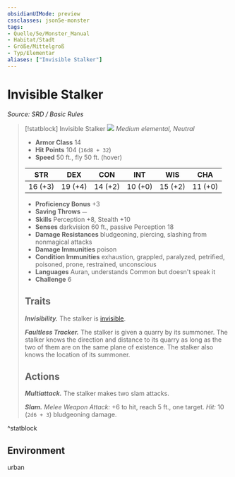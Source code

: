 ```yaml
---
obsidianUIMode: preview
cssclasses: json5e-monster
tags:
- Quelle/5e/Monster_Manual
- Habitat/Stadt
- Größe/Mittelgroß
- Typ/Elementar
aliases: ["Invisible Stalker"]
---
```

# Invisible Stalker
*Source: SRD / Basic Rules*  

> [!statblock] Invisible Stalker
> ![](compendium/bestiary/elemental/token/invisible-stalker.png#token)
> *Medium elemental, Neutral*
> 
> - **Armor Class** 14 
> - **Hit Points** 104 (`16d8 + 32`)
> - **Speed** 50 ft., fly 50 ft. (hover)
> 
> |STR|DEX|CON|INT|WIS|CHA|
> |:---:|:---:|:---:|:---:|:---:|:---:|
> |16 (+3)|19 (+4)|14 (+2)|10 (+0)|15 (+2)|11 (+0)|
> 
> - **Proficiency Bonus** +3
> - **Saving Throws** ⏤
> - **Skills** Perception +8, Stealth +10
> - **Senses** darkvision 60 ft., passive Perception 18
> - **Damage Resistances** bludgeoning, piercing, slashing from nonmagical attacks
> - **Damage Immunities** poison
> - **Condition Immunities** exhaustion, grappled, paralyzed, petrified, poisoned, prone, restrained, unconscious
> - **Languages** Auran, understands Common but doesn't speak it
> - **Challenge** 6
> 
> ## Traits
> 
> ***Invisibility.*** The stalker is [invisible](rules/conditions.md#invisible).
> 
> ***Faultless Tracker.*** The stalker is given a quarry by its summoner. The stalker knows the direction and distance to its quarry as long as the two of them are on the same plane of existence. The stalker also knows the location of its summoner.
> 
> ## Actions
> 
> ***Multiattack.*** The stalker makes two slam attacks.
> 
> ***Slam.*** *Melee Weapon Attack:* +6 to hit, reach 5 ft., one target. *Hit:* 10 (`2d6 + 3`) bludgeoning damage.

^statblock

## Environment

urban